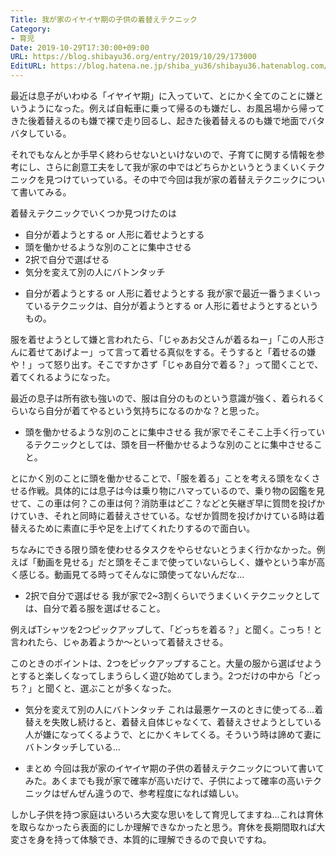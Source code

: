 ```yaml
---
Title: 我が家のイヤイヤ期の子供の着替えテクニック
Category:
- 育児
Date: 2019-10-29T17:30:00+09:00
URL: https://blog.shibayu36.org/entry/2019/10/29/173000
EditURL: https://blog.hatena.ne.jp/shiba_yu36/shibayu36.hatenablog.com/atom/entry/26006613457388270
---
```


最近は息子がいわゆる「イヤイヤ期」に入っていて、とにかく全てのことに嫌というようになった。例えば自転車に乗って帰るのも嫌だし、お風呂場から帰ってきた後着替えるのも嫌で裸で走り回るし、起きた後着替えるのも嫌で地面でバタバタしている。

それでもなんとか手早く終わらせないといけないので、子育てに関する情報を参考にし、さらに創意工夫をして我が家の中ではどちらかというとうまくいくテクニックを見つけていっている。その中で今回は我が家の着替えテクニックについて書いてみる。


着替えテクニックでいくつか見つけたのは

- 自分が着ようとする or 人形に着せようとする
- 頭を働かせるような別のことに集中させる
- 2択で自分で選ばせる
- 気分を変えて別の人にバトンタッチ

* 自分が着ようとする or 人形に着せようとする
我が家で最近一番うまくいっているテクニックは、自分が着ようとする or 人形に着せようとするというもの。

服を着せようとして嫌と言われたら、「じゃあお父さんが着るねー」「この人形さんに着せてあげよー」って言って着せる真似をする。そうすると「着せるの嫌や！」って怒り出す。そこですかさず「じゃあ自分で着る？」って聞くことで、着てくれるようになった。

最近の息子は所有欲も強いので、服は自分のものという意識が強く、着られるくらいなら自分が着てやるという気持ちになるのかな？と思った。

* 頭を働かせるような別のことに集中させる
我が家でそこそこ上手く行っているテクニックとしては、頭を目一杯働かせるような別のことに集中させること。

とにかく別のことに頭を働かせることで、「服を着る」ことを考える頭をなくさせる作戦。具体的には息子は今は乗り物にハマっているので、乗り物の図鑑を見せて、この車は何？この車は何？消防車はどこ？などと矢継ぎ早に質問を投げかけていき、それと同時に着替えさせている。なぜか質問を投げかけている時は着替えるために素直に手や足を上げてくれたりするので面白い。

ちなみにできる限り頭を使わせるタスクをやらせないとうまく行かなかった。例えば「動画を見せる」だと頭をそこまで使っていないらしく、嫌やという率が高く感じる。動画見てる時ってそんなに頭使ってないんだな...

* 2択で自分で選ばせる
我が家で2~3割くらいでうまくいくテクニックとしては、自分で着る服を選ばせること。

例えばTシャツを2つピックアップして、「どっちを着る？」と聞く。こっち！と言われたら、じゃあ着ようか〜といって着替えさせる。

このときのポイントは、2つをピックアップすること。大量の服から選ばせようとすると楽しくなってしまうらしく遊び始めてしまう。2つだけの中から「どっち？」と聞くと、選ぶことが多くなった。

* 気分を変えて別の人にバトンタッチ
これは最悪ケースのときに使ってる...着替えを失敗し続けると、着替え自体じゃなくて、着替えさせようとしている人が嫌になってくるようで、とにかくキレてくる。そういう時は諦めて妻にバトンタッチしている...


* まとめ
今回は我が家のイヤイヤ期の子供の着替えテクニックについて書いてみた。あくまでも我が家で確率が高いだけで、子供によって確率の高いテクニックはぜんぜん違うので、参考程度になれば嬉しい。

しかし子供を持つ家庭はいろいろ大変な思いをして育児してますね...これは育休を取らなかったら表面的にしか理解できなかったと思う。育休を長期間取れば大変さを身を持って体験でき、本質的に理解できるので良いですね。
